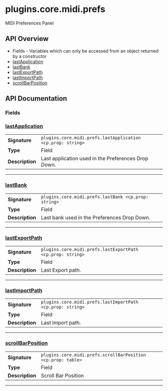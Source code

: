 # plugins.core.midi.prefs

MIDI Preferences Panel

## API Overview
* Fields - Variables which can only be accessed from an object returned by a constructor
 * [lastApplication](#lastApplication)
 * [lastBank](#lastBank)
 * [lastExportPath](#lastExportPath)
 * [lastImportPath](#lastImportPath)
 * [scrollBarPosition](#scrollBarPosition)

## API Documentation

### Fields


### [lastApplication](#lastApplication)

|                                             |                                                                                     |
| --------------------------------------------|-------------------------------------------------------------------------------------|
| **Signature**                               | `plugins.core.midi.prefs.lastApplication <cp.prop: string>`                                                                    |
| **Type**                                    | Field                                                                     |
| **Description**                             | Last application used in the Preferences Drop Down.                                                                     |

---

### [lastBank](#lastBank)

|                                             |                                                                                     |
| --------------------------------------------|-------------------------------------------------------------------------------------|
| **Signature**                               | `plugins.core.midi.prefs.lastBank <cp.prop: string>`                                                                    |
| **Type**                                    | Field                                                                     |
| **Description**                             | Last bank used in the Preferences Drop Down.                                                                     |

---

### [lastExportPath](#lastExportPath)

|                                             |                                                                                     |
| --------------------------------------------|-------------------------------------------------------------------------------------|
| **Signature**                               | `plugins.core.midi.prefs.lastExportPath <cp.prop: string>`                                                                    |
| **Type**                                    | Field                                                                     |
| **Description**                             | Last Export path.                                                                     |

---

### [lastImportPath](#lastImportPath)

|                                             |                                                                                     |
| --------------------------------------------|-------------------------------------------------------------------------------------|
| **Signature**                               | `plugins.core.midi.prefs.lastImportPath <cp.prop: string>`                                                                    |
| **Type**                                    | Field                                                                     |
| **Description**                             | Last Import path.                                                                     |

---

### [scrollBarPosition](#scrollBarPosition)

|                                             |                                                                                     |
| --------------------------------------------|-------------------------------------------------------------------------------------|
| **Signature**                               | `plugins.core.midi.prefs.scrollBarPosition <cp.prop: table>`                                                                    |
| **Type**                                    | Field                                                                     |
| **Description**                             | Scroll Bar Position                                                                     |

---
